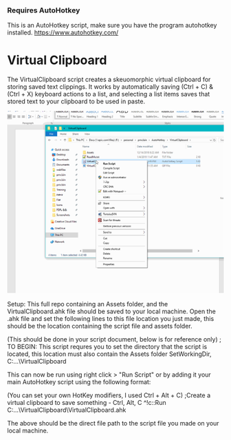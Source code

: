 ### Requires AutoHotkey
This is an AutoHotkey script, make sure you have the program autohotkey installed. https://www.autohotkey.com/

# Virtual Clipboard
The VirtualClipboard script creates a skeuomorphic virtual clipboard for storing saved text clippings. 
It works by automatically saving (Ctrl + C) & (Ctrl + X) keyboard actions to a list, 
and selecting a list items saves that stored text to your clipboard to be used in paste.

![Demo](/VirtualClipboard.gif)

Setup:
This full repo containing an Assets folder, and the VirtualClipboard.ahk file should be saved to your local machine.
Open the .ahk file and set the following lines to this file location you just made, this should be the location containing the script file and assets folder.

(This should be done in your script document, below is for reference only)
; TO BEGIN: This script requres you to set the directory that the script is located, this location must also contain the Assets folder
SetWorkingDir, C:\...\VirtualClipboard

This can now be run using right click > "Run Script" or by adding it your main AutoHotkey script using the following format:

(You can set your own HotKey modifiers, I used Ctrl + Alt + C)
;Create a virtual clipboard to save something - Ctrl, Alt, C
^!c::Run C:\...\VirtualClipboard\VirtualClipboard.ahk

The above should be the direct file path to the script file you made on your local machine.
